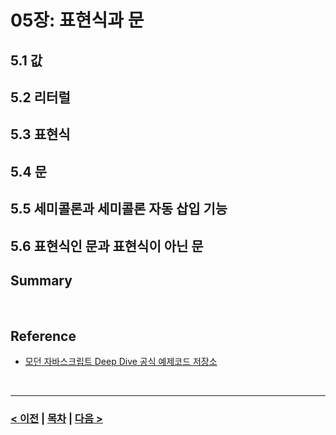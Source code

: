 # 05장: 표현식과 문

## 5.1 값
## 5.2 리터럴
## 5.3 표현식
## 5.4 문
## 5.5 세미콜론과 세미콜론 자동 삽입 기능
## 5.6 표현식인 문과 표현식이 아닌 문
## Summary

<br>

## Reference
- [모던 자바스크립트 Deep Dive 공식 예제코드 저장소](https://github.com/wikibook/mjs) 

<br>

-----
### [< 이전](Chapter4.md) | [목차](../README.md) | [다음 >](Chapter6.md)